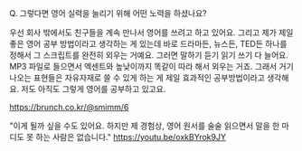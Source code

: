 Q. 그렇다면 영어 실력을 늘리기 위해 어떤 노력을 하셨나요?

우선 회사 밖에서도 친구들을 계속 만나서 영어를 쓰려고 하고 있어요. 그리고 제가 제일 좋은 영어 공부 방법이라고 생각하는 게 있는데 바로 드라마든, 뉴스든, TED든 하나를 정해서 그 스크립트를 완전히 외우는 거예요. 그러면 말하기 듣기 읽기 쓰기 다 늘어요. MP3 파일로 들으면서 엑센트와 높낮이까지 똑같이 따라 해서 외우는 거죠. 그래서 거기 나오는 표현들은 자유자재로 쓸 수 있게 하는 게 제일 효과적인 공부방법이라고 생각해요. 저도 아직도 그렇게 영어를 공부하고 있고요.

https://brunch.co.kr/@smimm/6


"이게 될까 싶을 수도 있어요. 하지만 제 경험상, 영어 원서를 술술 읽으면서 말을 한 마디도 못 하는 사람은 없습니다." https://youtu.be/oxkBYrok9JY 

